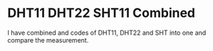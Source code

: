 # DHT11 DHT22 SHT11 Combined

I have combined and codes of DHT11, DHT22 and SHT into one and compare the measurement.
